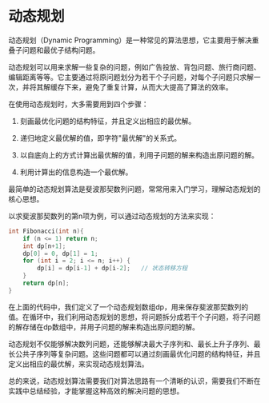 # 动态规划
动态规划（Dynamic Programming）是一种常见的算法思想，它主要用于解决重叠子问题和最优子结构问题。

动态规划可以用来求解一些复杂的问题，例如广告投放、背包问题、旅行商问题、编辑距离等等。它主要通过将原问题划分为若干个子问题，对每个子问题只求解一次，并将其解缓存下来，避免了重复计算，从而大大提高了算法的效率。

在使用动态规划时，大多需要用到四个步骤：

1. 刻画最优化问题的结构特征，并且定义出相应的最优解。

2. 递归地定义最优解的值，即字符"最优解"的关系式。

3. 以自底向上的方式计算出最优解的值，利用子问题的解来构造出原问题的解。

4. 利用计算出的信息构造一个最优解。

最简单的动态规划算法是斐波那契数列问题，常常用来入门学习，理解动态规划的核心思想。

以求斐波那契数列的第n项为例，可以通过动态规划的方法来实现：
```cpp
int Fibonacci(int n){
    if (n <= 1) return n;
    int dp[n+1];
    dp[0] = 0, dp[1] = 1;
    for (int i = 2; i <= n; i++) {
        dp[i] = dp[i-1] + dp[i-2];   // 状态转移方程
    }
    return dp[n];
}
```

在上面的代码中，我们定义了一个动态规划数组dp，用来保存斐波那契数列的值。在循环中，我们利用动态规划的思想，将问题拆分成若干个子问题，将子问题的解存储在dp数组中，并用子问题的解来构造出原问题的解。

动态规划不仅能够解决数列问题，还能够解决最大子序列和、最长上升子序列、最长公共子序列等复杂问题。这些问题都可以通过刻画最优化问题的结构特征，并且定义出相应的最优解，来实现动态规划算法。

总的来说，动态规划算法需要我们对算法思路有一个清晰的认识，需要我们不断在实践中总结经验，才能掌握这种高效的解决问题的思想。